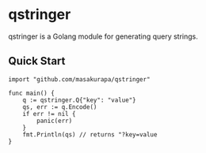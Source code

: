 # qstringer

qstringer is a Golang module for generating query strings.

## Quick Start

```
import "github.com/masakurapa/qstringer"

func main() {
	q := qstringer.Q{"key": "value"}
	qs, err := q.Encode()
	if err != nil {
		panic(err)
	}
	fmt.Println(qs) // returns "?key=value
}
```
